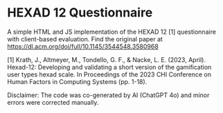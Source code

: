 # HEXAD 12 Questionnaire
A simple HTML and JS implementation of the HEXAD 12 [1] questionnaire with client-based evaluation.
Find the original paper at https://dl.acm.org/doi/full/10.1145/3544548.3580968

[1] Krath, J., Altmeyer, M., Tondello, G. F., & Nacke, L. E. (2023, April). Hexad-12: Developing and validating a short version of the gamification user types hexad scale. In Proceedings of the 2023 CHI Conference on Human Factors in Computing Systems (pp. 1-18).

Disclaimer: The code was co-generated by AI (ChatGPT 4o) and minor errors were corrected manually.
